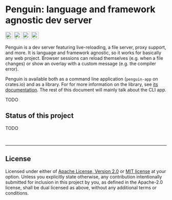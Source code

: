 # Penguin: language and framework agnostic dev server


[<img alt="CI status of main" src="https://img.shields.io/github/workflow/status/LukasKalbertodt/penguin/CI/main?label=CI&logo=github&logoColor=white&style=for-the-badge" height="23">](https://github.com/LukasKalbertodt/penguin/actions?query=workflow%3ACI+branch%3Amain)
[<img alt="App version on crates.io" src="https://img.shields.io/crates/v/penguin?label=app%20version&logo=rust&style=for-the-badge" height="23">](https://crates.io/crates/penguin)
[<img alt="Library version on crates.io" src="https://img.shields.io/crates/v/penguin?label=library%20version&logo=rust&style=for-the-badge" height="23">](https://crates.io/crates/penguin)
[<img alt="docs.rs" src="https://img.shields.io/crates/v/penguin?color=blue&label=library%20docs&style=for-the-badge" height="23">](https://docs.rs/penguin)

Penguin is a dev server featuring live-reloading, a file server, proxy support, and more.
It is language and framework agnostic, so it works for basically any web project.
Browser sessions can reload themselves (e.g. when a file changes) or show an overlay with a custom message (e.g. the compiler error).

Penguin is available both as a command line application (`penguin-app` on crates.io) and as a library. For for more information on the library, see [its documentation](https://docs.rs/penguin). The rest of this document will mainly talk about the CLI app.

TODO

## Status of this project

TODO


<br />

---

## License

Licensed under either of <a href="LICENSE-APACHE">Apache License, Version
2.0</a> or <a href="LICENSE-MIT">MIT license</a> at your option.
Unless you explicitly state otherwise, any contribution intentionally submitted
for inclusion in this project by you, as defined in the Apache-2.0 license,
shall be dual licensed as above, without any additional terms or conditions.
